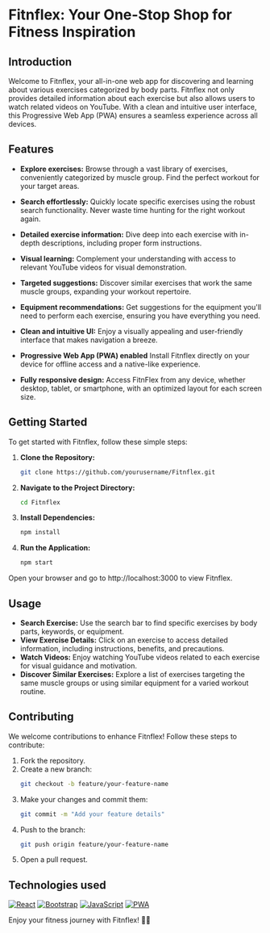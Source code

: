 # Fitnflex: Your One-Stop Shop for Fitness Inspiration

## Introduction

Welcome to Fitnflex, your all-in-one web app for discovering and learning about various exercises categorized by body parts. Fitnflex not only provides detailed information about each exercise but also allows users to watch related videos on YouTube. With a clean and intuitive user interface, this Progressive Web App (PWA) ensures a seamless experience across all devices.

## Features

- **Explore exercises:** Browse through a vast library of exercises, conveniently categorized by muscle group. Find the perfect workout for your target areas.
  
- **Search effortlessly:** Quickly locate specific exercises using the robust search functionality. Never waste time hunting for the right workout again.

- **Detailed exercise information:** Dive deep into each exercise with in-depth descriptions, including proper form instructions.

- **Visual learning:** Complement your understanding with access to relevant YouTube videos for visual demonstration.

- **Targeted suggestions:** Discover similar exercises that work the same muscle groups, expanding your workout repertoire.

- **Equipment recommendations:** Get suggestions for the equipment you'll need to perform each exercise, ensuring you have everything you need.
- **Clean and intuitive UI:** Enjoy a visually appealing and user-friendly interface that makes navigation a breeze.
- **Progressive Web App (PWA) enabled** Install Fitnflex directly on your device for offline access and a native-like experience.
- **Fully responsive design:** Access FitnFlex from any device, whether desktop, tablet, or smartphone, with an optimized layout for each screen size.

## Getting Started

To get started with Fitnflex, follow these simple steps:

1. **Clone the Repository:**
   ```bash
   git clone https://github.com/yourusername/Fitnflex.git
2. **Navigate to the Project Directory:**
   ```bash
   cd Fitnflex
3. **Install Dependencies:**
   ```bash
   npm install
4. **Run the Application:**
   ```bash
   npm start

Open your browser and go to http://localhost:3000 to view Fitnflex.

## Usage

- **Search Exercise:** Use the search bar to find specific exercises by body parts, keywords, or equipment.
- **View Exercise Details:** Click on an exercise to access detailed information, including instructions, benefits, and precautions.
- **Watch Videos:** Enjoy watching YouTube videos related to each exercise for visual guidance and motivation.
- **Discover Similar Exercises:** Explore a list of exercises targeting the same muscle groups or using similar equipment for a varied workout routine.

## Contributing

We welcome contributions to enhance Fitnflex! Follow these steps to contribute:
1. Fork the repository.
2. Create a new branch:
   ```bash
   git checkout -b feature/your-feature-name
3. Make your changes and commit them:  
   ```bash
   git commit -m "Add your feature details"
4. Push to the branch: 
   ```bash
   git push origin feature/your-feature-name
5. Open a pull request.

## Technologies used

[![React](https://img.shields.io/badge/React-18.2.0-brightgreen.svg?logo=react&logoColor=61DAFB)](https://reactjs.org/)
[![Bootstrap](https://img.shields.io/badge/Bootsrtrap-v5.3-brightgreen.svg?logo=bootstrap&logoColor=#7952B3)](https://getbootstrap.com/)
[![JavaScript](https://img.shields.io/badge/JavaScript-ES6-yellow.svg?logo=javascript&logoColor=#F7DF1E)](https://developer.mozilla.org/en-US/docs/Web/JavaScript)
[![PWA](https://img.shields.io/badge/PWA-Enabled-violet.svg?logo=pwa&logoColor=#5A0FC8)](https://developers.google.com/web/progressive-web-apps/)

Enjoy your fitness journey with Fitnflex! 🏋️‍♀️
   
